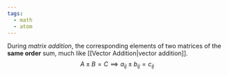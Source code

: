 ```yaml
---
tags:
  - math
  - atom
---
```

During *matrix addition*, the corresponding elements of two matrices of the **same order** sum, much like [[Vector Addition|vector addition]].
$$ A \pm B = C \implies a_{ij} \pm b_{ij} = c_{ij} $$